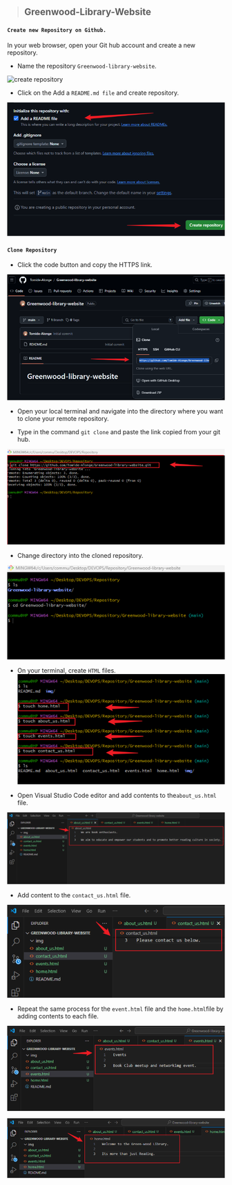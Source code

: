 >## Greenwood-Library-Website
#### `Create new Repository on Github.`
In your web browser, open your Git hub account and create a new repository.

- Name the repository `Greenwood-library-website`.

![create repository
](./img/1.create%20repository.png)

- Click on the Add a `README.md file` and create repository.

![](./img/2.readme.md%20file.png)
#### `Clone Repository`

- Click the code button and copy the HTTPS link.

![](./img/3.copy%20http.png)
- Open your local terminal and navigate into the directory where you want to clone your remote repository.

- Type in the command `git clone` and paste the link copied from your git hub.

![](./img/4.git%20clone.png)
- Change directory into the cloned repository.

![](./img/5.cd%20directory.png)
- On your terminal, create `HTML` files.
![](./img/6.create%20html%20files.png)

- Open Visual Studio Code editor and add contents to the`about_us.html` file.


![](./img/7.about%20us.png)
- Add content to the `contact_us.html` file.

![](./img/8.contact-us.png)
- Repeat the same process for the `event.html` file and the `home.html`file by adding contents to each file.

![](./img/9.events.png)

![](./img/10.home.png)
